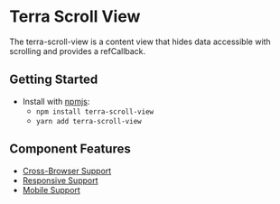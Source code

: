 # Terra Scroll View

The terra-scroll-view is a content view that hides data accessible with scrolling and provides a refCallback.

## Getting Started

- Install with [npmjs](https://www.npmjs.com):
  - `npm install terra-scroll-view`
  - `yarn add terra-scroll-view`

## Component Features
* [Cross-Browser Support](https://github.com/cerner/terra-core/wiki/Component-Features#cross-browser-support)
* [Responsive Support](https://github.com/cerner/terra-core/wiki/Component-Features#responsive-support)
* [Mobile Support](https://github.com/cerner/terra-core/wiki/Component-Features#mobile-support)

